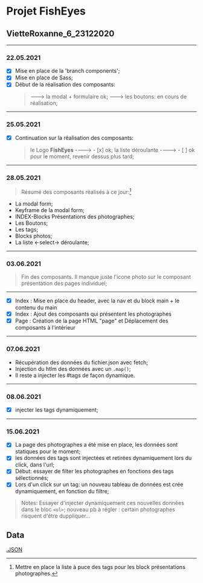# Projet FishEyes

## VietteRoxanne_6_23122020

---

### 22.05.2021

- [x] Mise en place de la 'branch components';
- [x] Mise en place de Sass;
- [x] Début de la réalisation des composants:
  > ---> la modal + formulaire ok;
  > ---> les boutons: en cours de réalisation;

---

### 25.05.2021

- [x] Continuation sur la réalisation des composants:
  > le Logo **FishEyes** ----> - [x] ok;
  > la liste déroulante ----> - [ ] ok pour le moment, revenir dessus plus tard;

---

### 28.05.2021

> Résumé des composants réalisés à ce jour:[^1]

- La modal form;
- Keyframe de la modal form;
- INDEX-Blocks Présentations des photographes;
- Les Boutons;
- Les tags;
- Blocks photos;
- La liste <-select-> déroulante;

[^1]: Mettre en place la liste à puce des tags pour les block présentations photographes.

---

### 03.06.2021

> Fin des composants. Il manque juste l'icone photo sur le composant présentation des pages individuel;

---

- [x] Index : Mise en place du header, avec la nav et du block main + le contenu du main
- [x] Index : Ajout des composants qui présentent les photographes
- [x] Page : Création de la page HTML "page" et Déplacement des composants à l'intérieur

---

### 07.06.2021

- Récupération des données du fichier.json avec fetch;
- Injection du htlm des données avec un `.map()`;
- Il reste a injecter les #tags de façon dynamique.

---

### 08.06.2021

- [x] injecter les tags dynamiquement;

---

### 15.06.2021

- [x] La page des photographes a été mise en place, les données sont statiques pour le moment;
- [x] les données des tags sont injectées et retirées dynamiquement lors du click, dans l'url;
- [x] Début: essayer de filter les photographes en fonctions des tags sélectionnés;
- [x] Lors d'un click sur un tag: un nouveau tableau de données est crée dynamiquement, en fonction du filtre;

> Notes:
> Essayer d'injecter dynamiquement ces nouvelles données dans le bloc `<ul>`;
> nouveau pb à régler : certain photographes risquent d'être duppliquer...

## Data

[.JSON](https://s3-eu-west-1.amazonaws.com/course.oc-static.com/projects/Front-End+V2/P5+Javascript+%26+Accessibility/FishEyeData.json)
